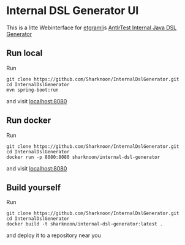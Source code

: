 # Internal DSL Generator UI
This is a litte Webinterface for [etgramli](https://github.com/etgramli)s [AntlrTest Internal Java DSL Generator](https://github.com/etgramli/AntlrTest)

## Run local
Run
```
git clone https://github.com/Sharknoon/InternalDslGenerator.git
cd InternalDslGenerator
mvn spring-boot:run
```
and visit [localhost:8080](http://localhost:8080)

## Run docker
Run
```
git clone https://github.com/Sharknoon/InternalDslGenerator.git
cd InternalDslGenerator
docker run -p 8080:8080 sharknoon/internal-dsl-generator
```
and visit [localhost:8080](http://localhost:8080)

## Build yourself
Run
```
git clone https://github.com/Sharknoon/InternalDslGenerator.git
cd InternalDslGenerator
docker build -t sharknoon/internal-dsl-generator:latest .
```
and deploy it to a repository near you
